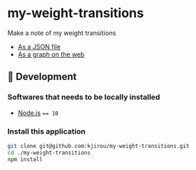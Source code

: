 # my-weight-transitions

Make a note of my weight transitions

- [As a JSON file](/weight-transitions.json)
- [As a graph on the web](https://kjirou.github.io/my-weight-transitions/)


## :wrench: Development
### Softwares that needs to be locally installed

- [Node.js](https://nodejs.org/) `== 10`

### Install this application

```bash
git clone git@github.com:kjirou/my-weight-transitions.git
cd ./my-weight-transitions
npm install
```
